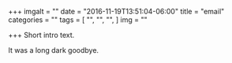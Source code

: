 +++
imgalt = ""
date = "2016-11-19T13:51:04-06:00"
title = "email"
categories = ""
tags = [
  "",
  "",
  "",
]
img = ""

+++
Short intro text.
<!--more-->

It was a long dark goodbye.
